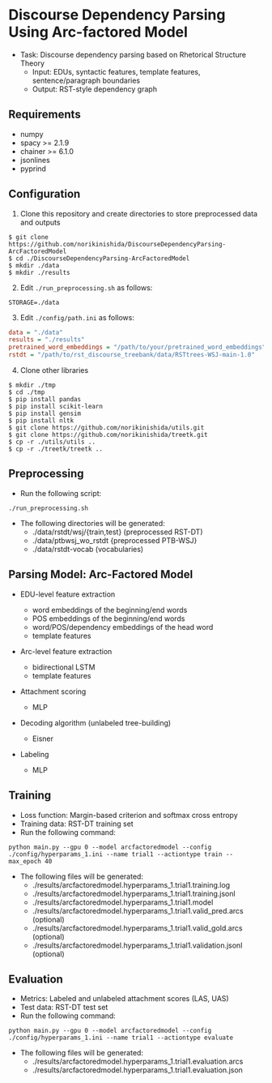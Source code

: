 # Discourse Dependency Parsing Using Arc-factored Model

- Task: Discourse dependency parsing based on Rhetorical Structure Theory
    - Input: EDUs, syntactic features, template features, sentence/paragraph boundaries
    - Output: RST-style dependency graph

## Requirements ##

- numpy
- spacy >= 2.1.9
- chainer >= 6.1.0
- jsonlines
- pyprind

## Configuration ##

1. Clone this repository and create directories to store preprocessed data and outputs

```
$ git clone https://github.com/norikinishida/DiscourseDependencyParsing-ArcFactoredModel
$ cd ./DiscourseDependencyParsing-ArcFactoredModel
$ mkdir ./data
$ mkdir ./results
```

2. Edit ```./run_preprocessing.sh``` as follows:

```shell
STORAGE=./data
```

3. Edit ```./config/path.ini``` as follows:

```INI
data = "./data"
results = "./results"
pretrained_word_embeddings = "/path/to/your/pretrained_word_embeddings"
rstdt = "/path/to/rst_discourse_treebank/data/RSTtrees-WSJ-main-1.0"
```

4. Clone other libraries

```
$ mkdir ./tmp
$ cd ./tmp
$ pip install pandas
$ pip install scikit-learn
$ pip install gensim
$ pip install nltk
$ git clone https://github.com/norikinishida/utils.git
$ git clone https://github.com/norikinishida/treetk.git
$ cp -r ./utils/utils ..
$ cp -r ./treetk/treetk ..
```

## Preprocessing ##

- Run the following script:

```
./run_preprocessing.sh
```

- The following directories will be generated:
    - ./data/rstdt/wsj/{train,test} (preprocessed RST-DT)
    - ./data/ptbwsj_wo_rstdt {preprocessed PTB-WSJ}
    - ./data/rstdt-vocab (vocabularies)

## Parsing Model: Arc-Factored Model ##

- EDU-level feature extraction
    - word embeddings of the beginning/end words
    - POS embeddings of the beginning/end words
    - word/POS/dependency embeddings of the head word
    - template features

- Arc-level feature extraction
    - bidirectional LSTM
    - template features

- Attachment scoring
    - MLP

- Decoding algorithm (unlabeled tree-building)
    - Eisner

- Labeling
    - MLP

## Training ##

- Loss function: Margin-based criterion and softmax cross entropy
- Training data: RST-DT training set
- Run the following command:

```
python main.py --gpu 0 --model arcfactoredmodel --config ./config/hyperparams_1.ini --name trial1 --actiontype train --max_epoch 40
```

- The following files will be generated:
    - ./results/arcfactoredmodel.hyperparams_1.trial1.training.log
    - ./results/arcfactoredmodel.hyperparams_1.trial1.training.jsonl
    - ./results/arcfactoredmodel.hyperparams_1.trial1.model
    - ./results/arcfactoredmodel.hyperparams_1.trial1.valid_pred.arcs (optional)
    - ./results/arcfactoredmodel.hyperparams_1.trial1.valid_gold.arcs (optional)
    - ./results/arcfactoredmodel.hyperparams_1.trial1.validation.jsonl (optional)

## Evaluation ##

- Metrics: Labeled and unlabeled attachment scores (LAS, UAS)
- Test data: RST-DT test set
- Run the following command:

```
python main.py --gpu 0 --model arcfactoredmodel --config ./config/hyperparams_1.ini --name trial1 --actiontype evaluate
```

- The following files will be generated:
    - ./results/arcfactoredmodel.hyperparams_1.trial1.evaluation.arcs
    - ./results/arcfactoredmodel.hyperparams_1.trial1.evaluation.json

